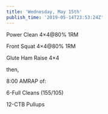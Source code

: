 ```yaml
---
title: 'Wednesday, May 15th'
publish_time: '2019-05-14T23:53:24Z'
---
```


Power Clean 4×4\@80% 1RM

Front Squat 4×4\@80% 1RM

Glute Ham Raise 4×4

then,

8:00 AMRAP of:

6-Full Cleans (155/105)

12-CTB Pullups

